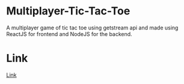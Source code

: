# Multiplayer-Tic-Tac-Toe
A multiplayer game of tic tac toe using getstream api and made using ReactJS for frontend and NodeJS for the backend.


# Link
[Link](https://youtu.be/Iw1YmBoOYb4)

